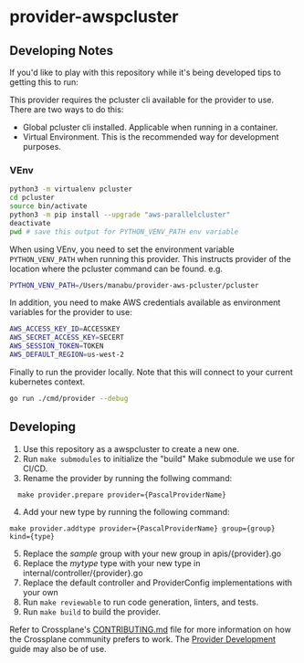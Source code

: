 # provider-awspcluster

## Developing Notes
If you'd like to play with this repository while it's being developed tips to getting this to run:

This provider requires the pcluster cli available for the provider to use. There are two ways to do this:
- Global pcluster cli installed. Applicable when running in a container. 
- Virtual Environment. This is the recommended way for development purposes. 

### VEnv
```bash
python3 -m virtualenv pcluster
cd pcluster
source bin/activate
python3 -m pip install --upgrade "aws-parallelcluster"
deactivate
pwd # save this output for PYTHON_VENV_PATH env variable
```
When using VEnv, you need to set the environment variable `PYTHON_VENV_PATH` when running this provider. This instructs provider of the location where the pcluster command can be found. 
e.g.
```bash
PYTHON_VENV_PATH=/Users/manabu/provider-aws-pcluster/pcluster
```
In addition, you need to make AWS credentials available as environment variables for the provider to use:
```bash
AWS_ACCESS_KEY_ID=ACCESSKEY
AWS_SECRET_ACCESS_KEY=SECERT
AWS_SESSION_TOKEN=TOKEN
AWS_DEFAULT_REGION=us-west-2
```
Finally to run the provider locally. Note that this will connect to your current kubernetes context.
```bash
go run ./cmd/provider --debug
```


## Developing

1. Use this repository as a awspcluster to create a new one.
1. Run `make submodules` to initialize the "build" Make submodule we use for CI/CD.
1. Rename the provider by running the follwing command:
```
  make provider.prepare provider={PascalProviderName}
```
4. Add your new type by running the following command:
```
make provider.addtype provider={PascalProviderName} group={group} kind={type}
```
5. Replace the *sample* group with your new group in apis/{provider}.go
5. Replace the *mytype* type with your new type in internal/controller/{provider}.go
5. Replace the default controller and ProviderConfig implementations with your own
5. Run `make reviewable` to run code generation, linters, and tests.
5. Run `make build` to build the provider.

Refer to Crossplane's [CONTRIBUTING.md] file for more information on how the
Crossplane community prefers to work. The [Provider Development][provider-dev]
guide may also be of use.

[CONTRIBUTING.md]: https://github.com/crossplane/crossplane/blob/master/CONTRIBUTING.md
[provider-dev]: https://github.com/crossplane/crossplane/blob/master/docs/contributing/provider_development_guide.md

